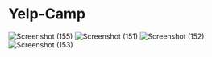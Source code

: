 # Yelp-Camp
![Screenshot (155)](https://user-images.githubusercontent.com/87779175/155579430-ac3bbfbb-a219-434c-b76e-6a0055c6deba.png)
![Screenshot (151)](https://user-images.githubusercontent.com/87779175/155579517-6c61f241-c033-42d3-97c7-3203152cc816.png)
![Screenshot (152)](https://user-images.githubusercontent.com/87779175/155579599-3109ed8d-2f8c-4128-a657-4f7fb73df4a5.png)
![Screenshot (153)](https://user-images.githubusercontent.com/87779175/155579655-7da2be35-319c-4c42-9d0c-8d00e2c899b0.png)

